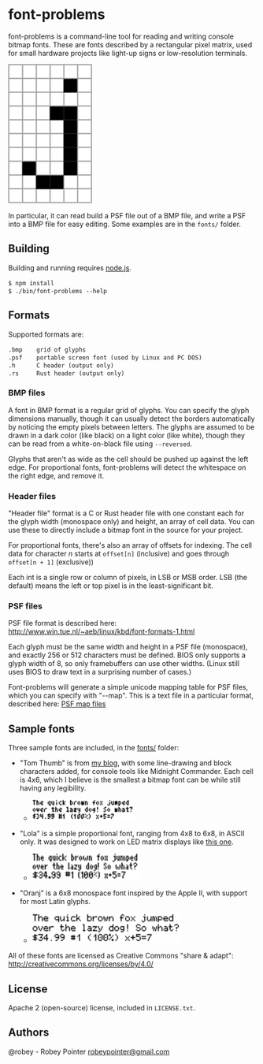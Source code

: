 font-problems
=============

font-problems is a command-line tool for reading and writing console bitmap fonts. These are fonts described by a rectangular pixel matrix, used for small hardware projects like light-up signs or low-resolution terminals.

<img src="./docs/j-bitmap.png">

In particular, it can read build a PSF file out of a BMP file, and write a PSF into a BMP file for easy editing. Some examples are in the `fonts/` folder.

## Building

Building and running requires [node.js](https://nodejs.org/).

    $ npm install
    $ ./bin/font-problems --help

## Formats

Supported formats are:

    .bmp    grid of glyphs
    .psf    portable screen font (used by Linux and PC DOS)
    .h      C header (output only)
    .rs     Rust header (output only)

### BMP files

A font in BMP format is a regular grid of glyphs. You can specify the glyph dimensions manually, though it can usually detect the borders automatically by noticing the empty pixels between letters. The glyphs are assumed to be drawn in a dark color (like black) on a light color (like white), though they can be read from a white-on-black file using `--reversed`.

Glyphs that aren't as wide as the cell should be pushed up against the left edge. For proportional fonts, font-problems will detect the whitespace on the right edge, and remove it.

### Header files

"Header file" format is a C or Rust header file with one constant each for the glyph width (monospace only) and height, an array of cell data. You can use these to directly include a bitmap font in the source for your project.

For proportional fonts, there's also an array of offsets for indexing. The cell data for character _n_ starts at `offset[n]` (inclusive) and goes through `offset[n + 1]` (exclusive))

Each int is a single row or column of pixels, in LSB or MSB order. LSB (the default) means the left or top pixel is in the least-significant bit.

### PSF files

PSF file format is described here: http://www.win.tue.nl/~aeb/linux/kbd/font-formats-1.html

Each glyph must be the same width and height in a PSF file (monospace), and exactly 256 or 512 characters must be defined. BIOS only supports a glyph width of 8, so only framebuffers can use other widths. (Linux still uses BIOS to draw text in a surprising number of cases.)

Font-problems will generate a simple unicode mapping table for PSF files, which you can specify with "--map". This is a text file in a particular format, described here: [PSF map files](docs/psfmap.md)

## Sample fonts

Three sample fonts are included, in the [fonts/](./fonts/) folder:

- "Tom Thumb" is from [my blog](http://robey.lag.net/2010/01/23/tiny-monospace-font.html), with some line-drawing and block characters added, for console tools like Midnight Commander. Each cell is 4x6, which I believe is the smallest a bitmap font can be while still having any legibility.
    - <img src="./fonts/tom-thumb-256-sample.bmp" width="208" height="44">

- "Lola" is a simple proportional font, ranging from 4x8 to 6x8, in ASCII only. It was designed to work on LED matrix displays like [this one](https://learn.adafruit.com/32x16-32x32-rgb-led-matrix).
    - <img src="./fonts/lola-sample.bmp" width="218" height="56">

- "Oranj" is a 6x8 monospace font inspired by the Apple II, with support for most Latin glyphs.
    - <img src="./fonts/oranj-sample.bmp" width="302" height="62">

All of these fonts are licensed as Creative Commons "share & adapt": http://creativecommons.org/licenses/by/4.0/

## License

Apache 2 (open-source) license, included in `LICENSE.txt`.

## Authors

@robey - Robey Pointer <robeypointer@gmail.com>
